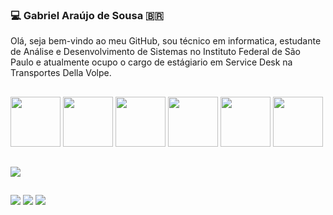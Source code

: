 ### 💻 Gabriel Araújo de Sousa :brazil:

Olá, seja bem-vindo ao meu GitHub, sou técnico em informatica, estudante de Análise e Desenvolvimento de Sistemas no Instituto Federal de São Paulo e atualmente ocupo o cargo de estágiario em Service Desk na Transportes Della Volpe.

##
<div>
  <img width="80px" src="https://cdn.jsdelivr.net/gh/devicons/devicon/icons/html5/html5-original.svg" />
  <img width="80px" src="https://cdn.jsdelivr.net/gh/devicons/devicon/icons/css3/css3-original.svg" />
  <img width="80px" src="https://cdn.jsdelivr.net/gh/devicons/devicon/icons/javascript/javascript-plain.svg" />
  <img width="80px" src="https://cdn.jsdelivr.net/gh/devicons/devicon/icons/typescript/typescript-plain.svg" />
  <img width="80px" src="https://cdn.jsdelivr.net/gh/devicons/devicon/icons/java/java-original.svg" />
  <img width="80px" src="https://cdn.jsdelivr.net/gh/devicons/devicon/icons/oracle/oracle-original.svg" />
</div>

##

<div>
  <img src="[https://github-readme-stats.vercel.app/api?username=gabrielarjs&show_icons=true&theme=dark#gh-dark-mode-only](https://github-readme-stats.vercel.app/api?username=gabrielarjs&show_icons=true&theme=dark#gh-dark-mode-only)">
</div>

##
   
<div>
  <a target="_blank" href="mailto:gabriiel.sousa161@gmail.com"><img src="https://img.shields.io/badge/Gmail-D14836?style=for-the-badge&logo=gmail&logoColor=white"></a>
  <a target="_blank" href="https://www.linkedin.com/in/gabriel-a-sousa/"><img src="https://img.shields.io/badge/LinkedIn-0077B5?style=for-the-badge&logo=linkedin&logoColor=white"></a>
  <a  target="_blank" href="https://www.instagram.com/gabriel.arjs/"><img src="https://img.shields.io/badge/Instagram-E4405F?style=for-the-badge&logo=instagram&logoColor=white"></a>
</div>
